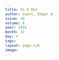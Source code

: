```yaml
---
title: In A Rut
author: Guest, Edgar A.
issue: 16
volume: 8
year: 1916
month: 32
day: V
tags:
layout: page.njk
image:
---
```





